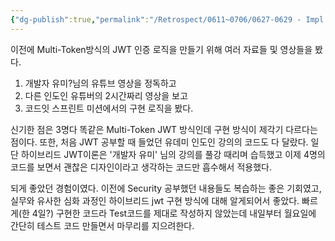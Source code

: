 ```yaml
---
{"dg-publish":true,"permalink":"/Retrospect/0611~0706/0627-0629 - Impl Hybrid JWT/","noteIcon":"","created":"2025-07-06T17:15:45.241+09:00","updated":"2025-07-13T21:34:45.636+09:00"}
---
```





이전에 Multi-Token방식의 JWT 인증 로직을 만들기 위해 여러 자료들 및 영상들을 봤다.
1. 개발자 유미?님의 유튜브 영상을 정독하고 
2. 다른 인도인 유튜버의 2시간짜리 영상을 보고 
3. 코드잇 스프린트 미션에서의 구현 로직을 봤다.

신기한 점은 3명다 똑같은 Multi-Token JWT 방식인데 구현 방식이 제각기 다르다는 점이다.
또한, 처음 JWT 공부할 때 들었던 유데미 인도인 강의의 코드도 다 달랐다.
일단 하이브리드 JWT이론은 '개발자 유미' 님의 강의를 풀강 때리며 습득했고 이제 4명의 코드를 보면서 괜찮은 디자인이라고 생각하는 코드만 흡수해서 적용했다.

되게 좋았던 경험이였다.
이전에 Security 공부했던 내용들도 복습하는 좋은 기회였고, 실무와 유사한 심화 과정인 하이브리드 jwt 구현 방식에 대해 알게되어서 좋았다.
빠르게(한 4일?) 구현한 코드라 Test코드를 제대로 작성하지 않았는데 내일부터 월요일에 간단히 테스트 코드 만들면서 마무리를 지으려한다.

